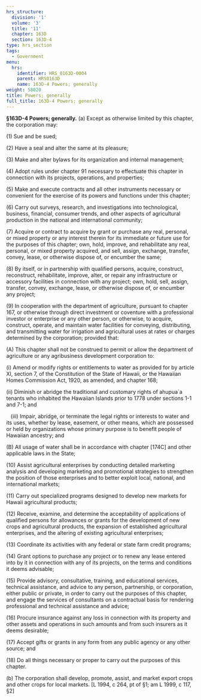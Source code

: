 ```yaml
---
hrs_structure:
  division: '1'
  volume: '3'
  title: '11'
  chapter: 163D
  section: 163D-4
type: hrs_section
tags:
  - Government
menu:
  hrs:
    identifier: HRS_0163D-0004
    parent: HRS0163D
    name: 163D-4 Powers; generally
weight: 58020
title: Powers; generally
full_title: 163D-4 Powers; generally
---
```

**§163D-4 Powers; generally.** (a) Except as otherwise limited by this chapter, the corporation may:

(1) Sue and be sued;

(2) Have a seal and alter the same at its pleasure;

(3) Make and alter bylaws for its organization and internal management;

(4) Adopt rules under chapter 91 necessary to effectuate this chapter in connection with its projects, operations, and properties;

(5) Make and execute contracts and all other instruments necessary or convenient for the exercise of its powers and functions under this chapter;

(6) Carry out surveys, research, and investigations into technological, business, financial, consumer trends, and other aspects of agricultural production in the national and international community;

(7) Acquire or contract to acquire by grant or purchase any real, personal, or mixed property or any interest therein for its immediate or future use for the purposes of this chapter; own, hold, improve, and rehabilitate any real, personal, or mixed property acquired, and sell, assign, exchange, transfer, convey, lease, or otherwise dispose of, or encumber the same;

(8) By itself, or in partnership with qualified persons, acquire, construct, reconstruct, rehabilitate, improve, alter, or repair any infrastructure or accessory facilities in connection with any project; own, hold, sell, assign, transfer, convey, exchange, lease, or otherwise dispose of, or encumber any project;

(9) In cooperation with the department of agriculture, pursuant to chapter 167, or otherwise through direct investment or coventure with a professional investor or enterprise or any other person, or otherwise, to acquire, construct, operate, and maintain water facilities for conveying, distributing, and transmitting water for irrigation and agricultural uses at rates or charges determined by the corporation; provided that:

(A) This chapter shall not be construed to permit or allow the department of agriculture or any agribusiness development corporation to:

(i) Amend or modify rights or entitlements to water as provided for by article XI, section 7, of the Constitution of the State of Hawaii, or the Hawaiian Homes Commission Act, 1920, as amended, and chapter 168;

(ii) Diminish or abridge the traditional and customary rights of ahupua`a tenants who inhabited the Hawaiian Islands prior to 1778 under sections 1-1 and 7-1; and

   (iii) Impair, abridge, or terminate the legal rights or interests to water and its uses, whether by lease, easement, or other means, which are possessed or held by organizations whose primary purpose is to benefit people of Hawaiian ancestry; and

(B) All usage of water shall be in accordance with chapter [174C] and other applicable laws in the State;

(10) Assist agricultural enterprises by conducting detailed marketing analysis and developing marketing and promotional strategies to strengthen the position of those enterprises and to better exploit local, national, and international markets;

(11) Carry out specialized programs designed to develop new markets for Hawaii agricultural products;

(12) Receive, examine, and determine the acceptability of applications of qualified persons for allowances or grants for the development of new crops and agricultural products, the expansion of established agricultural enterprises, and the altering of existing agricultural enterprises;

(13) Coordinate its activities with any federal or state farm credit programs;

(14) Grant options to purchase any project or to renew any lease entered into by it in connection with any of its projects, on the terms and conditions it deems advisable;

(15) Provide advisory, consultative, training, and educational services, technical assistance, and advice to any person, partnership, or corporation, either public or private, in order to carry out the purposes of this chapter, and engage the services of consultants on a contractual basis for rendering professional and technical assistance and advice;

(16) Procure insurance against any loss in connection with its property and other assets and operations in such amounts and from such insurers as it deems desirable;

(17) Accept gifts or grants in any form from any public agency or any other source; and

(18) Do all things necessary or proper to carry out the purposes of this chapter.

(b) The corporation shall develop, promote, assist, and market export crops and other crops for local markets. [L 1994, c 264, pt of §1; am L 1999, c 117, §2]